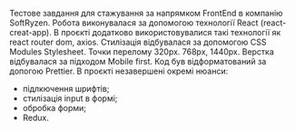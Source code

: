 Тестове завдання для стажування за напрямком FrontEnd в компанію SoftRyzen. Робота виконувалася за допомогою технології React (react-creat-app). В проєкті додатково використовувалися такі технології як react router dom, axios. Стилізація відбувалася за допомогою CSS Modules Stylesheet. Точки перелому 320px. 768px, 1440px. Верстка відбувалася за підходом Mobile first. Код був відформатований за допогою Prettier. В проєкті незавершені окремі нюанси:
- підлкючення шрифтів;
- стилізація input в формі;
- обробка форми;
- Redux.
